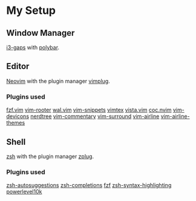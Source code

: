 # My Setup
## Window Manager
[i3-gaps](https://github.com/Airblader/i3) with [polybar](https://github.com/polybar/polybar).
## Editor
[Neovim](https://neovim.io/) with the plugin manager [vimplug](https://github.com/junegunn/vim-plug).
### Plugins used
[fzf.vim](https://www.github.com/junegunn/fzf.vim)
[vim-rooter](https://www.github.com/airblade/vim-rooter)
[wal.vim](https://www.github.com/dylanaraps/wal.vim)
[vim-snippets](https://www.github.com/honza/vim-snippets')
[vimtex](https://www.github.com/lervag/vimtex)
[vista.vim](https://www.github.com/liuchengxu/vista.vim)
[coc.nvim](https://www.github.com/neoclide/coc.nvim)
[vim-devicons](https://www.github.com/ryanoasis/vim-devicons)
[nerdtree](https://www.github.com/scrooloose/nerdtree)
[vim-commentary](https://www.github.com/tpope/vim-commentary)
[vim-surround](https://www.github.com/tpope/vim-surround)
[vim-airline](https://www.github.com/vim-airline/vim-airline)
[vim-airline-themes](https://www.github.com/vim-airline/vim-airline-themes)
## Shell
[zsh](http://zsh.sourceforge.net/) with the plugin manager [zplug](https://github.com/zplug/zplug).
### Plugins used

[zsh-autosuggestions](https://www.github.com/zsh-users/zsh-autosuggestions)
[zsh-completions](https://www.github.com/zsh-users/zsh-completions)
[fzf](https://www.github.com/junegunn/fzf)
[zsh-syntax-highlighting](https://www.github.com/zsh-users/zsh-syntax-highlighting)
[powerlevel10k](https://www.github.com/romkatv/powerlevel10k)
